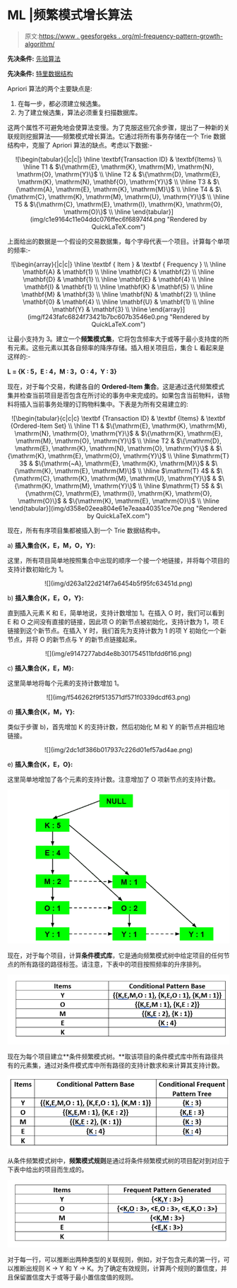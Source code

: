 # ML |频繁模式增长算法

> 原文:[https://www . geesforgeks . org/ml-frequency-pattern-growth-algorithm/](https://www.geeksforgeeks.org/ml-frequent-pattern-growth-algorithm/)

**先决条件:** [先验算法](https://www.geeksforgeeks.org/apriori-algorithm/)

**先决条件:** [特里数据结构](https://www.geeksforgeeks.org/trie-insert-and-search/)

Apriori 算法的两个主要缺点是:

1.  在每一步，都必须建立候选集。
2.  为了建立候选集，算法必须重复扫描数据库。

这两个属性不可避免地会使算法变慢。为了克服这些冗余步骤，提出了一种新的关联规则挖掘算法——频繁模式增长算法。它通过将所有事务存储在一个 Trie 数据结构中，克服了 Apriori 算法的缺点。考虑以下数据:-

<center>![\begin{tabular}{|c|c|} \hline \textbf{Transaction ID} & \textbf{Items} \\ \hline T1 & $\{\mathrm{E}, \mathrm{K}, \mathrm{M}, \mathrm{N}, \mathrm{O}, \mathrm{Y}\}$ \\ \hline T2 & $\{\mathrm{D}, \mathrm{E}, \mathrm{K}, \mathrm{N}, \mathbf{O}, \mathrm{Y}\}$ \\ \hline T3 & $\{\mathrm{A}, \mathrm{E}, \mathrm{K}, \mathrm{M}\}$ \\ \hline T4 & $\{\mathrm{C}, \mathrm{K}, \mathrm{M}, \mathrm{U}, \mathrm{Y}\}$ \\ \hline T5 & $\{\mathrm{C}, \mathrm{E}, \mathrm{I}, \mathrm{K}, \mathrm{O}, \mathrm{O}\}$ \\ \hline \end{tabular}](img/c1e9164c11e04ddc076ffec6f68974f4.png "Rendered by QuickLaTeX.com")</center>

上面给出的数据是一个假设的交易数据集，每个字母代表一个项目。计算每个单项的频率:-

<center>![\begin{array}{|c|c|} \hline \textbf { Item } & \textbf { Frequency } \\ \hline \mathbf{A} & \mathbf{1} \\ \hline \mathbf{C} & \mathbf{2} \\ \hline \mathbf{D} & \mathbf{1} \\ \hline \mathbf{E} & \mathbf{4} \\ \hline \mathbf{I} & \mathbf{1} \\ \hline \mathbf{K} & \mathbf{5} \\ \hline \mathbf{M} & \mathbf{3} \\ \hline \mathbf{N} & \mathbf{2} \\ \hline \mathbf{0} & \mathbf{4} \\ \hline \mathbf{U} & \mathbf{1} \\ \hline \mathbf{Y} & \mathbf{3} \\ \hline \end{array}](img/f243fafc6824f73421b7bc607b3546e0.png "Rendered by QuickLaTeX.com")</center>

让最小支持为 3。建立一个**频繁模式集**，它将包含频率大于或等于最小支持度的所有元素。这些元素以其各自频率的降序存储。插入相关项目后，集合 L 看起来是这样的:-

**L = {K : 5，E : 4，M : 3，O : 4，Y : 3}**

现在，对于每个交易，构建各自的 **Ordered-Item 集合**。这是通过迭代频繁模式集并检查当前项目是否包含在所讨论的事务中来完成的。如果包含当前物料，该物料将插入当前事务处理的订购物料集中。下表是为所有交易建立的:

<center>![\begin{tabular}{c|c|c}  \textbf {Transaction ID} & \textbf {Items} & \textbf {Ordered-Item Set} \\ \hline T1 & $\{\mathrm{E}, \mathrm{K}, \mathrm{M}, \mathrm{N}, \mathrm{O}, \mathrm{Y}\}$ & $\{\mathrm{K}, \mathrm{E}, \mathrm{M}, \mathrm{O}, \mathrm{Y}\}$ \\ \hline T2 & $\{\mathrm{D}, \mathrm{E}, \mathrm{K}, \mathrm{N}, \mathrm{O}, \mathrm{Y}\}$ & $\{\mathrm{K}, \mathrm{E}, \mathrm{O}, \mathrm{Y}\}$ \\ \hline $\mathrm{T} 3$ & $\{\mathrm{~A}, \mathrm{E}, \mathrm{K}, \mathrm{M}\}$ & $\{\mathrm{K}, \mathrm{E}, \mathrm{M}\}$ \\ \hline $\mathrm{T} 4$ & $\{\mathrm{C}, \mathrm{K}, \mathrm{M}, \mathrm{U}, \mathrm{Y}\}$ & $\{\mathrm{K}, \mathrm{M}, \mathrm{Y}\}$ \\ \hline $\mathrm{T} 5$ & $\{\mathrm{C}, \mathrm{E}, \mathrm{I}, \mathrm{K}, \mathrm{O}, \mathrm{O}\}$ & $\{\mathrm{K}, \mathrm{E}, \mathrm{O}\}$ \\ \hline \end{tabular}](img/d358e02eea804e61e7eaaa40351ce70e.png "Rendered by QuickLaTeX.com")</center>

现在，所有有序项目集都被插入到一个 Trie 数据结构中。

a) **插入集合{K，E，M，O，Y}:**

这里，所有项目简单地按照集合中出现的顺序一个接一个地链接，并将每个项目的支持计数初始化为 1。

<center>![](img/d263a122d214f7a6454b5f95fc63451d.png)</center>

b) **插入集合{K，E，O，Y}:**

直到插入元素 K 和 E，简单地说，支持计数增加 1。在插入 O 时，我们可以看到 E 和 O 之间没有直接的链接，因此项 O 的新节点被初始化，支持计数为 1，项 E 链接到这个新节点。在插入 Y 时，我们首先为支持计数为 1 的项 Y 初始化一个新节点，并将 O 的新节点与 Y 的新节点链接起来。

<center>![](img/e9147277abd4e8b301754511bfdd6f16.png)</center>

c) **插入集合{K，E，M}:**

这里简单地将每个元素的支持计数增加 1。

<center>![](img/f546262f9f513571df571f0339dcdf63.png)</center>

d) **插入集合{K，M，Y}:**

类似于步骤 b)，首先增加 K 的支持计数，然后初始化 M 和 Y 的新节点并相应地链接。

<center>![](img/2dc1df386b017937c226d01ef57ad4ae.png)</center>

e) **插入集合{K，E，O}:**

这里简单地增加了各个元素的支持计数。注意增加了 O 项新节点的支持计数。

![](img/0d73f57a48f301bd3da603ae2d3099a1.png)

现在，对于每个项目，计算**条件模式库**，它是通向频繁模式树中给定项目的任何节点的所有路径的路径标签。请注意，下表中的项目按照频率的升序排列。

![](img/fb6811a8a2dfdccebb028a74f13122d2.png)

现在为每个项目建立**条件频繁模式树。**取该项目的条件模式库中所有路径共有的元素集，通过对条件模式库中所有路径的支持计数求和来计算其支持计数。

![](img/43d7397d6311c538e4eab9df048c2e8a.png)

从条件频繁模式树中，**频繁模式规则**是通过将条件频繁模式树的项目配对到对应于下表中给出的项目而生成的。

![](img/affa00d889166cff6b2b473afa491457.png)

对于每一行，可以推断出两种类型的关联规则，例如，对于包含元素的第一行，可以推断出规则 K -> Y 和 Y -> K。为了确定有效规则，计算两个规则的置信度，并且保留置信度大于或等于最小置信度值的规则。